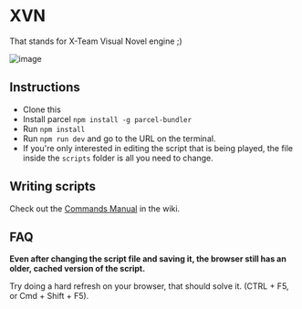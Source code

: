 # XVN
That stands for X-Team Visual Novel engine ;)

![image](https://user-images.githubusercontent.com/1232107/115454821-95f83d80-a1f7-11eb-87ad-cc8da3f0185e.png)

## Instructions
- Clone this
- Install parcel `npm install -g parcel-bundler`
- Run `npm install`
- Run `npm run dev` and go to the URL on the terminal.
- If you're only interested in editing the script that is being played, the file inside the `scripts` folder is all you need to change.

## Writing scripts
Check out the [Commands Manual](https://github.com/x-team/xvn/wiki/Commands-Manual) in the wiki.

## FAQ

**Even after changing the script file and saving it, the browser still has an older, cached version of the script.**

Try doing a hard refresh on your browser, that should solve it. (CTRL + F5, or Cmd + Shift + F5).
